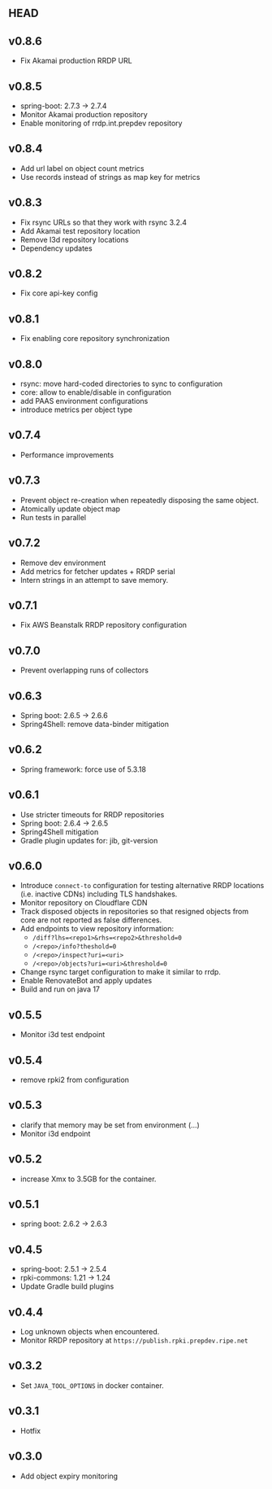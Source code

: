 ## HEAD

## v0.8.6
  * Fix Akamai production RRDP URL

## v0.8.5
  * spring-boot: 2.7.3 -> 2.7.4
  * Monitor Akamai production repository
  * Enable monitoring of rrdp.int.prepdev repository

## v0.8.4
  * Add url label on object count metrics
  * Use records instead of strings as map key for metrics

## v0.8.3

  * Fix rsync URLs so that they work with rsync 3.2.4
  * Add Akamai test repository location
  * Remove I3d repository locations
  * Dependency updates

## v0.8.2

  * Fix core api-key config

## v0.8.1

  * Fix enabling core repository synchronization

## v0.8.0

  * rsync: move hard-coded directories to sync to configuration
  * core: allow to enable/disable in configuration
  * add PAAS environment configurations
  * introduce metrics per object type

## v0.7.4

  * Performance improvements

## v0.7.3

  * Prevent object re-creation when repeatedly disposing the same object.
  * Atomically update object map
  * Run tests in parallel

## v0.7.2

  * Remove dev environment
  * Add metrics for fetcher updates + RRDP serial
  * Intern strings in an attempt to save memory.

## v0.7.1

  * Fix AWS Beanstalk RRDP repository configuration

## v0.7.0

  * Prevent overlapping runs of collectors

## v0.6.3

  * Spring boot: 2.6.5 -> 2.6.6
  * Spring4Shell: remove data-binder mitigation

## v0.6.2

  * Spring framework: force use of 5.3.18

## v0.6.1

  * Use stricter timeouts for RRDP repositories
  * Spring boot: 2.6.4 -> 2.6.5
  * Spring4Shell mitigation
  * Gradle plugin updates for: jib, git-version

## v0.6.0
  * Introduce `connect-to` configuration for testing alternative RRDP locations
    (i.e. inactive CDNs) including TLS handshakes.
  * Monitor repository on Cloudflare CDN
  * Track disposed objects in repositories so that resigned objects from core
    are not reported as false differences.
  * Add endpoints to view repository information:
    - `/diff?lhs=<repo1>&rhs=<repo2>&threshold=0`
    - `/<repo>/info?theshold=0`
    - `/<repo>/inspect?uri=<uri>`
    - `/<repo>/objects?uri=<uri>&threshold=0`
  * Change rsync target configuration to make it similar to rrdp.
  * Enable RenovateBot and apply updates
  * Build and run on java 17

## v0.5.5
  * Monitor i3d test endpoint

## v0.5.4
  * remove rpki2 from configuration

## v0.5.3
  * clarify that memory may be set from environment (...)
  * Monitor i3d endpoint

## v0.5.2
  * increase Xmx to 3.5GB for the container.

## v0.5.1
  * spring boot: 2.6.2 -> 2.6.3

## v0.4.5

  * spring-boot: 2.5.1 -> 2.5.4
  * rpki-commons: 1.21 -> 1.24
  * Update Gradle build plugins

## v0.4.4
  * Log unknown objects when encountered.
  * Monitor RRDP repository at `https://publish.rpki.prepdev.ripe.net`

## v0.3.2
  * Set `JAVA_TOOL_OPTIONS` in docker container.

## v0.3.1
  * Hotfix

## v0.3.0

  * Add object expiry monitoring
